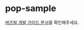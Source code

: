 # pop-sample
[버즈빌 개발 가이드 문서](https://buzzvil.atlassian.net/wiki/spaces/DEV/pages/480346356/BuzzAdPop)를 확인해주세요.
